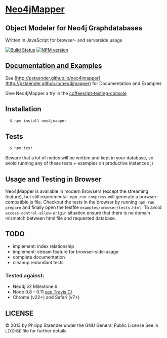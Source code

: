 # [Neo4jMapper](http://pstaender.github.io/neo4jmapper)
## Object Modeler for Neo4j Graphdatabases

Written in JavaScript for browser- and serverside usage

[![Build Status](https://api.travis-ci.org/pstaender/neo4jmapper.png)](https://travis-ci.org/pstaender/neo4jmapper)
[![NPM version](https://badge.fury.io/js/neo4jmapper.png)](https://npmjs.org/package/neo4jmapper)

## [Documentation and Examples](http://pstaender.github.io/neo4jmapper)

See [http://pstaender.github.io/neo4jmapper](http://pstaender.github.io/neo4jmapper) for Documentation and Examples

Give Neo4jMapper a try in the [coffeesript-testing-console](http://pstaender.github.io/neo4jmapper/examples/browser/console/console.html)

## Installation

```sh
  $ npm install neo4jmapper
```

## Tests

```sh
  $ npm test
```

Beware that a lot of nodes will be written and kept in your database, so avoid running any of these tests + examples on productive instances ;)

## Usage and Testing in Browser

Neo4jMapper is available in modern Browsers (except the streaming feature), but still experimental.
`npm run compress` will generate a browser-compatible js file. Checkout the tests in the browser by running `npm run prepare` and finally open the testfile `examples/browser/tests.html`. To avoid `access-control-allow-origin` situation ensure that there is no domain mismatch between html file and requested database.

## TODO

  * implement: index relationship
  * implement: stream feature for browser-side-usage
  * complete documentation
  * cleanup redundant tests

### Tested against:

* Neo4j v2 Milestone 6
* Node 0.8 - 0.11 [see Travis CI](https://travis-ci.org/pstaender/neo4jmapper)
* Chrome (v22+) and Safari (v7+)

## LICENSE

© 2013 by Philipp Staender under the GNU General Public License
See in `LICENSE` file for further details.